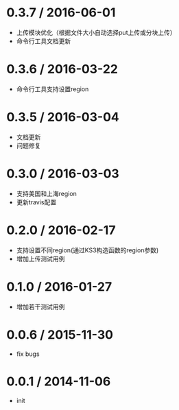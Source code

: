 
0.3.7 / 2016-06-01
==================

 * 上传模块优化（根据文件大小自动选择put上传或分块上传）
 * 命令行工具文档更新


0.3.6 / 2016-03-22
==================

  * 命令行工具支持设置region

0.3.5 / 2016-03-04
==================

  * 文档更新
  * 问题修复

0.3.0 / 2016-03-03
==================

  * 支持美国和上海region
  * 更新travis配置

0.2.0 / 2016-02-17
==================

  * 支持设置不同region(通过KS3构造函数的region参数)
  * 增加上传测试用例

0.1.0 / 2016-01-27
==================

  * 增加若干测试用例

0.0.6 / 2015-11-30
==================

  * fix bugs

0.0.1 / 2014-11-06
==================

  * init